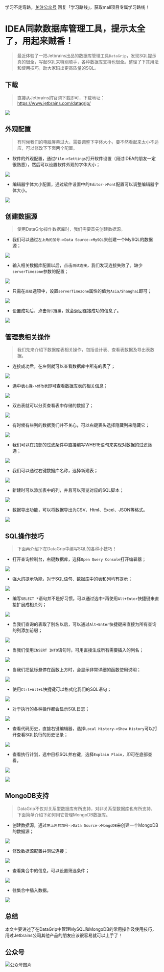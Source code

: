 学习不走弯路，[关注公众号](#公众号) 回复「学习路线」，获取mall项目专属学习路线！

# IDEA同款数据库管理工具，提示太全了，用起来贼香！

> 最近体验了一把Jetbrains出品的数据库管理工具`DataGrip`，发现SQL提示真的很全，写起SQL来特别顺手，各种数据库支持也很全。整理了下其用法和使用技巧，助大家码出更高质量的SQL。

## 下载

> 直接从Jetbrains的官网下载即可，下载地址：https://www.jetbrains.com/datagrip/

![](../images/datagrip_start_30.png)

## 外观配置

> 有时候我们的电脑屏幕过大，需要调整下字体大小，要不然看起来太小不适应，可以修改下下面两个配置。

- 软件的外观配置，通过`File->Settings`打开软件设置（用过IDEA的朋友一定很熟悉），然后可以设置软件外观的字体大小；

![](../images/datagrip_start_05.png)

- 编辑器字体大小配置，通过软件设置中的`Editor->Font`配置可以调整编辑器字体大小。

![](../images/datagrip_start_06.png)

## 创建数据源

> 使用DataGrip操作数据库时，我们需要首先创建数据源。

- 我们可以通过`左上角的加号->Data Source->MySQL`来创建一个MySQL的数据源；

![](../images/datagrip_start_01.png)

- 输入相关数据库配置以后，点击`测试连接`，我们发现连接失败了，缺少`serverTimezone`参数的配置；

![](../images/datagrip_start_02.png)

- 只需在`高级`选项中，设置`serverTimezone`属性的值为`Asia/Shanghai`即可；

![](../images/datagrip_start_03.png)

- 设置成功后，点击`测试连接`，就会返回连接成功的信息了。

![](../images/datagrip_start_04.png)

## 管理表相关操作

> 我们先来介绍下数据库表相关操作，包括设计表、查看表数据及导出表数据。

- 连接成功后，在左侧就可以查看数据库中所有的表了；

![](../images/datagrip_start_07.png)

- 选中表`右键->修改表`即可查看数据库表的相关信息；

![](../images/datagrip_start_08.png)

- 双击表就可以分页查看表中存储的数据了；

![](../images/datagrip_start_09.png)

- 有时候有些列的数据我们并不关心，可以右键表头选择隐藏列来隐藏它；

![](../images/datagrip_start_10.png)

- 我们可以在顶部的过滤条件中直接编写WHERE语句来实现对数据的过滤筛选；

![](../images/datagrip_start_11.png)

- 我们可以通过右键数据库名称，选择新建表；

![](../images/datagrip_start_12.png)

- 新建时可以添加表中的列，并且可以预览对应的SQL脚本；

![](../images/datagrip_start_13.png)

- 数据导出功能，可以将数据导出为CSV、Html、Excel、JSON等格式。

![](../images/datagrip_start_14.png)

## SQL操作技巧

> 下面再介绍下在DataGrip中编写SQL的各种小技巧！

- 打开查询控制台，右键数据库，选择`Open Query Console`打开编辑器；

![](../images/datagrip_start_15.png)

- 强大的提示功能，对于SQL语句、数据库中的表和列均有提示；

![](../images/datagrip_start_16.gif)

- 编写`SELECT *`语句并不是好习惯，可以通过选中`*`再使用`Alt+Enter`快捷键来直接扩展成相关列；

![](../images/datagrip_start_17.gif)

- 当我们查询的表取了别名以后，可以通过`Alt+Enter`快捷键来直接为所有查询的列添加前缀；

![](../images/datagrip_start_18.gif)

- 当我们使用`INSERT INTO`语句时，可用直接生成所有需要插入的列名；

![](../images/datagrip_start_19.gif)

- 当我们把鼠标悬停在函数上方时，会显示非常详细的函数使用说明；

![](../images/datagrip_start_20.png)

- 使用`Ctrl+Alt+L`快捷键可以格式化我们的SQL语句；

![](../images/datagrip_start_21.gif)

- 对于执行的各种操作都会显示SQL日志；

![](../images/datagrip_start_22.png)

- 查看代码历史，直接右键编辑器，选择`Local History->Show History`可以打开查看SQL执行的历史记录；

![](../images/datagrip_start_23.png)

- 查看执行计划，选中目标SQL并右键，选择`Explain Plain`，即可在底部查看。

![](../images/datagrip_start_24.png)

![](../images/datagrip_start_25.png)

## MongoDB支持

> DataGrip不仅对关系型数据库有所支持，对非关系型数据库也有所支持，下面简单介绍下如何用它管理MongoDB数据库。

- 创建数据源，通过`左上角的加号->Data Source->MongoDB`来创建一个MongoDB的数据源；

![](../images/datagrip_start_26.png)

- 修改数据源配置并测试连接；

![](../images/datagrip_start_27.png)

- 查看集合中的信息，可以设置筛选条件；

![](../images/datagrip_start_28.png)

- 往集合中插入数据。

![](../images/datagrip_start_29.png)

## 总结

本文主要讲述了在DataGrip中管理MySQL和MongoDB的常用操作及使用技巧，用过Jetbrains公司其他产品的朋友应该很容易就可以上手了！

## 公众号

![公众号图片](http://macro-oss.oss-cn-shenzhen.aliyuncs.com/mall/banner/qrcode_for_macrozheng_258.jpg)